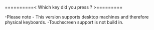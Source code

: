 ==========< Which key did you press ? >=========

-Please note - This version supports desktop machines and therefore physical keyboards.
-Touchscreen support is not build in. 
